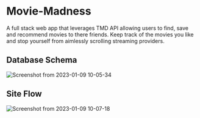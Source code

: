 # Movie-Madness
A full stack web app that leverages TMD API allowing users to find, save and recommend movies to there friends. Keep track of the movies you like and stop yourself from aimlessly scrolling streaming providers.

## Database Schema
![Screenshot from 2023-01-09 10-05-34](https://user-images.githubusercontent.com/28359915/211366202-a96f0965-102b-42bf-b028-83b09899aced.png)



## Site Flow
![Screenshot from 2023-01-09 10-07-18](https://user-images.githubusercontent.com/28359915/211366111-96b8d0a7-0c79-49a7-bdc5-1eabf9f8a256.png)


